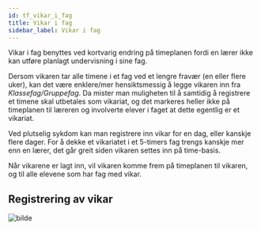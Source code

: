 ```yaml
---
id: tf_vikar_i_fag
title: Vikar i fag
sidebar_label: Vikar i fag
---
```

Vikar i fag benyttes ved kortvarig endring på timeplanen fordi en lærer ikke kan utføre planlagt undervisning i sine fag. 

Dersom vikaren tar alle timene i et fag ved et lengre fravær (en eller flere uker), kan det være enklere/mer hensiktsmessig å legge vikaren inn fra _Klassefag/Gruppefag_. Da mister man muligheten til å samtidig å registrere et timene skal utbetales som vikariat, og det markeres heller ikke på timeplanen til læreren og involverte elever i faget at dette egentlig er et vikariat.

Ved plutselig sykdom kan man registrere inn vikar for en dag, eller kanskje flere dager. For å dekke et vikariatet i et 5-timers fag trengs kanskje mer enn en lærer, det går greit siden vikaren settes inn på time-basis.

Når vikarene er lagt inn, vil vikaren komme frem på timeplanen til vikaren, og til alle elevene som har fag med vikar.

## Registrering av vikar

![bilde](https://user-images.githubusercontent.com/80097133/146921036-c0d7c2d4-47d2-42f9-be4a-750023f8d760.png)



